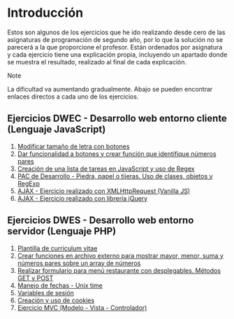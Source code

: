 # Introducción
Estos son algunos de los ejercicios que he ido realizando desde cero de las asignaturas de programación de segundo año, por lo que la solución no se parecerá a la que proporcione el profesor. Están ordenados por asignatura y cada ejercicio tiene una explicación propia, incluyendo un apartado donde se muestra el resultado, realizado al final de cada explicación.

> [!NOTE]
> La dificultad va aumentando gradualmente. Abajo se pueden encontrar enlaces directos a cada uno de los ejercicios.

## Ejercicios DWEC - Desarrollo web entorno cliente (Lenguaje JavaScript)

1. [Modificar tamaño de letra con botones](DWEC%20-%20Desarrollo%20web%20Entorno%20Cliente/videotutoria3/ejemplo3)
2. [Dar funcionalidad a botones y crear función que identifique números pares](DWEC%20-%20Desarrollo%20web%20Entorno%20Cliente/videotutoria4/ejemplo3)
3. [Creación de una lista de tareas en JavaScript y uso de Regex](DWEC%20-%20Desarrollo%20web%20Entorno%20Cliente/videotutoria6)
4. [PAC de Desarrollo - Piedra, papel o tijeras. Uso de clases, objetos y RegExp](DWEC%20-%20Desarrollo%20web%20Entorno%20Cliente/pacDesarrollo)
5. [AJAX - Ejercicio realizado con XMLHttpRequest (Vanilla JS)](DWEC%20-%20Desarrollo%20web%20Entorno%20Cliente/videotutoría10/XMLHttpRequest)
6. [AJAX - Ejercicio realizado con librería jQuery](DWEC%20-%20Desarrollo%20web%20Entorno%20Cliente/videotutoría10/jQuery)

## Ejercicios DWES - Desarrollo web entorno servidor (Lenguaje PHP)

1. [Plantilla de curriculum vitae](DWES%20-%20Desarrollo%20Web%20Entorno%20Servidor/videotutoria2/ejercicio1)
2. [Crear funciones en archivo externo para mostrar mayor, menor, suma y números pares sobre un array de números](DWES%20-%20Desarrollo%20Web%20Entorno%20Servidor/videotutoria3/ejercicio2)
3. [Realizar formulario para menú restaurante con desplegables. Métodos GET y POST](DWES%20-%20Desarrollo%20Web%20Entorno%20Servidor/videotutoria3/ejercicio3)
4. [Manejo de fechas - Unix time](DWES%20-%20Desarrollo%20Web%20Entorno%20Servidor/videotutoria4/ejercicio4)
5. [Variables de sesión](DWES%20-%20Desarrollo%20Web%20Entorno%20Servidor/videotutoria4/ejercicio5a)
6. [Creación y uso de cookies](DWES%20-%20Desarrollo%20Web%20Entorno%20Servidor/videotutoria4/ejercicio5b/)
7. [Ejercicio MVC (Modelo - Vista - Controlador)](DWES%20-%20Desarrollo%20Web%20Entorno%20Servidor/videotutoria5/Ejercicio%20propuesta%20en%20Vivo%20-%20MVC)
